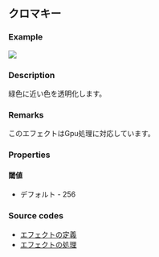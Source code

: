 ## クロマキー

### Example

![](https://beditor.net/imgs/example/chroma-key.jpg)

### Description

緑色に近い色を透明化します。

### Remarks

このエフェクトはGpu処理に対応しています。

### Properties

#### 閾値

* デフォルト - 256

### Source codes

* [エフェクトの定義](https://github.com/b-editor/BEditor/blob/main/src/BEditor.Primitive/Effects/PrimitiveImages/ChromaKey.cs)
* [エフェクトの処理](https://github.com/b-editor/BEditor/blob/main/src/BEditor.Drawing/PixelOperation/ChromaKeyOperation.cs)
